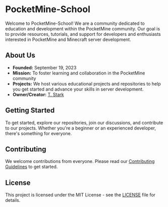 # PocketMine-School
Welcome to PocketMine-School! We are a community dedicated to education and development within the PocketMine community. Our goal is to provide resources, tutorials, and support for developers and enthusiasts interested in PocketMine and Minecraft server development.

## About Us
- **Founded:** September 19, 2023
- **Mission:** To foster learning and collaboration in the PocketMine community
- **Projects:** We host various educational projects and repositories to help you get started and advance your skills in server development.
- **Owner/Creator:** [T. Stark](https://github.com/t-starks)

## Getting Started
To get started, explore our repositories, join our discussions, and contribute to our projects. Whether you're a beginner or an experienced developer, there's something for everyone.

## Contributing
We welcome contributions from everyone. Please read our [Contributing Guidelines](CONTRIBUTING.md) to get started.

## License
This project is licensed under the MIT License - see the [LICENSE](LICENSE) file for details.

